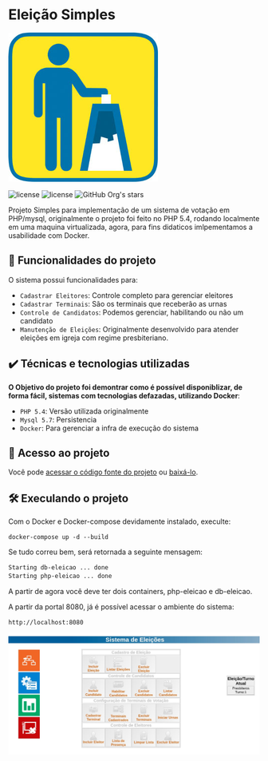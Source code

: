 # Eleição Simples

![banner](www/html/images/capa-eleicoes.jpg)

![license](https://img.shields.io/github/license/omarcoscardoso/eleicao-simples)
![license](https://img.shields.io/badge/PHP-dev-green)
![GitHub Org's stars](https://img.shields.io/github/stars/omarcoscardoso?style=social)

Projeto Simples para implementação de um sistema de votação em PHP/mysql, originalmente o projeto foi feito no PHP 5.4, rodando localmente em uma maquina virtualizada, agora, para fins didaticos imlpementamos a usabilidade com Docker.

## 🔨 Funcionalidades do projeto

O sistema possui funcionalidades para:

- `Cadastrar Eleitores`: Controle completo para gerenciar eleitores
- `Cadastrar Terminais`: São os terminais que receberão as urnas
- `Controle de Candidatos`: Podemos gerenciar, habilitando ou não um candidato
- `Manutenção de Eleições`: Originalmente desenvolvido para atender eleições em igreja com regime presbiteriano.

## ✔️ Técnicas e tecnologias utilizadas

**O Objetivo do projeto foi demontrar como é possível disponiblizar, de forma fácil,  sistemas com tecnologias defazadas, utilizando Docker**:

- `PHP 5.4`: Versão utilizada originalmente
- `Mysql 5.7`: Persistencia
- `Docker`: Para gerenciar a infra de execução do sistema

## 📁 Acesso ao projeto

Você pode [acessar o código fonte do projeto](https://github.com/omarcoscardoso/eleicao-simples) ou [baixá-lo](https://github.com/omarcoscardoso/eleicao-simples/archive/refs/heads/main.zip).

## 🛠️ Execulando o projeto

Com o Docker e Docker-compose devidamente instalado, execulte:

```docker
docker-compose up -d --build
```

Se tudo correu bem, será retornada a seguinte mensagem:

```bash
Starting db-eleicao ... done
Starting php-eleicao ... done
```

A partir de agora você deve ter dois containers, php-eleicao e db-eleicao.

A partir da portal 8080, já é possível acessar o ambiente do sistema:

```http
http://localhost:8080
```

![banner](www/html/images/banner.jpg)

